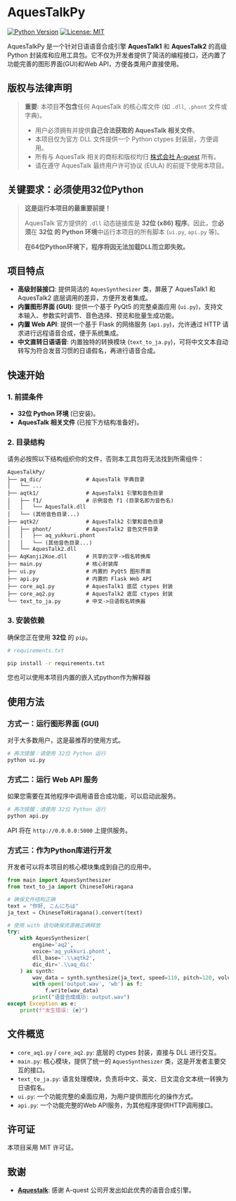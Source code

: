 # AquesTalkPy

[![Python Version](https://img.shields.io/badge/python-3.x%20(32--bit)-blue.svg)](https://www.python.org/)
[![License: MIT](https://img.shields.io/badge/License-MIT-yellow.svg)](https://opensource.org/licenses/MIT)

AquesTalkPy 是一个针对日语语音合成引擎 **AquesTalk1** 和 **AquesTalk2** 的高级 Python 封装库和应用工具包。它不仅为开发者提供了简洁的编程接口，还内置了功能完善的图形界面(GUI)和Web API，方便各类用户直接使用。

## 版权与法律声明

> **重要**: 本项目**不包含**任何 AquesTalk 的核心库文件 (如 `.dll`, `.phont` 文件或字典)。
>
> * 用户必须拥有并提供**自己合法获取的 AquesTalk 相关文件**。
> * 本项目仅为官方 DLL 文件提供一个 Python ctypes 封装层，方便调用。
> * 所有与 AquesTalk 相关的商标和版权均归 [株式会社 A-quest](http://www.a-quest.com/products/aquestalk.html) 所有。
> * 请在遵守 AquesTalk 最终用户许可协议 (EULA) 的前提下使用本项目。

## 关键要求：必须使用32位Python

> **这是运行本项目的最重要前提！**
>
> AquesTalk 官方提供的 `.dll` 动态链接库是 **32位 (x86) 程序**。因此，您**必须**在 **32位 的 Python 环境**中运行本项目的所有脚本 (`ui.py`, `api.py` 等)。
>
> **在64位Python环境下，程序将因无法加载DLL而立即失败。**

## 项目特点

* **高级封装接口**: 提供简洁的 `AquesSynthesizer` 类，屏蔽了 AquesTalk1 和 AquesTalk2 底层调用的差异，方便开发者集成。
* **内置图形界面 (GUI)**: 提供一个基于 PyQt5 的完整桌面应用 (`ui.py`)，支持文本输入、参数实时调节、音色选择、预览和批量生成功能。
* **内置 Web API**: 提供一个基于 Flask 的网络服务 (`api.py`)，允许通过 HTTP 请求进行远程语音合成，便于系统集成。
* **中文直转日语语音**: 内置独特的转换模块 (`text_to_ja.py`)，可将中文文本自动转写为符合发音习惯的日语假名，再进行语音合成。

## 快速开始

### 1. 前提条件

* **32位 Python 环境** (已安装)。
* **AquesTalk 相关文件** (已按下方结构准备好)。

### 2. 目录结构

请务必按照以下结构组织你的文件，否则本工具包将无法找到所需组件：

```
AquesTalkPy/
├── aq_dic/              # AquesTalk 字典目录
│   └── ...
├── aqtk1/               # AquesTalk1 引擎和音色目录
│   ├── f1/              # 示例音色 f1 (目录名即为音色名)
│   │   └── AquesTalk.dll
│   └── (其他音色目录...)
├── aqtk2/               # AquesTalk2 引擎和音色目录
│   ├── phont/           # AquesTalk2 音色文件目录
│   │   ├── aq_yukkuri.phont
│   │   └── (其他音色目录...)
│   └── AquesTalk2.dll
├── AqKanji2Koe.dll      # 共享的汉字->假名转换库
├── main.py              # 核心封装库
├── ui.py                # 内置的 PyQt5 图形界面
├── api.py               # 内置的 Flask Web API
├── core_aq1.py          # AquesTalk1 底层 ctypes 封装
├── core_aq2.py          # AquesTalk2 底层 ctypes 封装
└── text_to_ja.py        # 中文->日语假名转换器
```

### 3. 安装依赖

确保您正在使用 **32位** 的 `pip`。

```bash
# requirements.txt

pip install -r requirements.txt
```

您也可以使用本项目内置的嵌入式python作为解释器

## 使用方法

### 方式一：运行图形界面 (GUI)

对于大多数用户，这是最推荐的使用方式。

```bash
# 再次提醒：请使用 32位 Python 运行
python ui.py
```

### 方式二：运行 Web API 服务

如果您需要在其他程序中调用语音合成功能，可以启动此服务。

```bash
# 再次提醒：请使用 32位 Python 运行
python api.py
```
API 将在 `http://0.0.0.0:5000` 上提供服务。

### 方式三：作为Python库进行开发

开发者可以将本项目的核心模块集成到自己的应用中。

```python
from main import AquesSynthesizer
from text_to_ja import ChineseToHiragana

# 确保文件结构正确
text = "你好, こんにちは"
ja_text = ChineseToHiragana().convert(text)

# 使用 with 语句确保资源被正确释放
try:
    with AquesSynthesizer(
        engine='aq2',
        voice='aq_yukkuri.phont',
        dll_base='.\\aqtk2',
        dic_dir='.\\aq_dic'
    ) as synth:
        wav_data = synth.synthesize(ja_text, speed=110, pitch=120, volume=100)
        with open('output.wav', 'wb') as f:
            f.write(wav_data)
        print("语音合成成功: output.wav")
except Exception as e:
    print(f"发生错误: {e}")

```

## 文件概览

* `core_aq1.py` / `core_aq2.py`: 底层的 ctypes 封装，直接与 DLL 进行交互。
* `main.py`: 核心模块，提供了统一的 `AquesSynthesizer` 类，这是开发者主要交互的接口。
* `text_to_ja.py`: 语言处理模块，负责将中文、英文、日文混合文本统一转换为日语假名。
* `ui.py`: 一个功能完整的桌面应用，为用户提供图形化的操作方式。
* `api.py`: 一个功能完整的Web API服务，为其他程序提供HTTP调用接口。

## 许可证

本项目采用 MIT 许可证。

## 致谢

* **[Aquestalk](http://www.a-quest.com/products/aquestalk.html)**: 感谢 A-quest 公司开发出如此优秀的语音合成引擎。